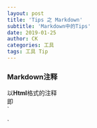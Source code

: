 ```yaml
---
layout: post
title: 'Tips 之 Markdown'
subtitle: 'Markdown中的Tips'
date: 2019-01-25
author: CK
categories: 工具
tags: 工具 Tip
---
```


### Markdown注释
以**Html**格式的注释  
即  
`
<!--注释-->
` 


